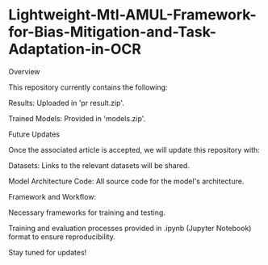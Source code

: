 # Lightweight-Mtl-AMUL-Framework-for-Bias-Mitigation-and-Task-Adaptation-in-OCR

Overview


This repository currently contains the following:

Results: Uploaded in 'pr result.zip'.


Trained Models: Provided in 'models.zip'.


Future Updates


Once the associated article is accepted, we will update this repository with:



Datasets: Links to the relevant datasets will be shared.


Model Architecture Code: All source code for the model's architecture.


Framework and Workflow:


Necessary frameworks for training and testing.


Training and evaluation processes provided in .ipynb (Jupyter Notebook) format to ensure reproducibility.


Stay tuned for updates!
